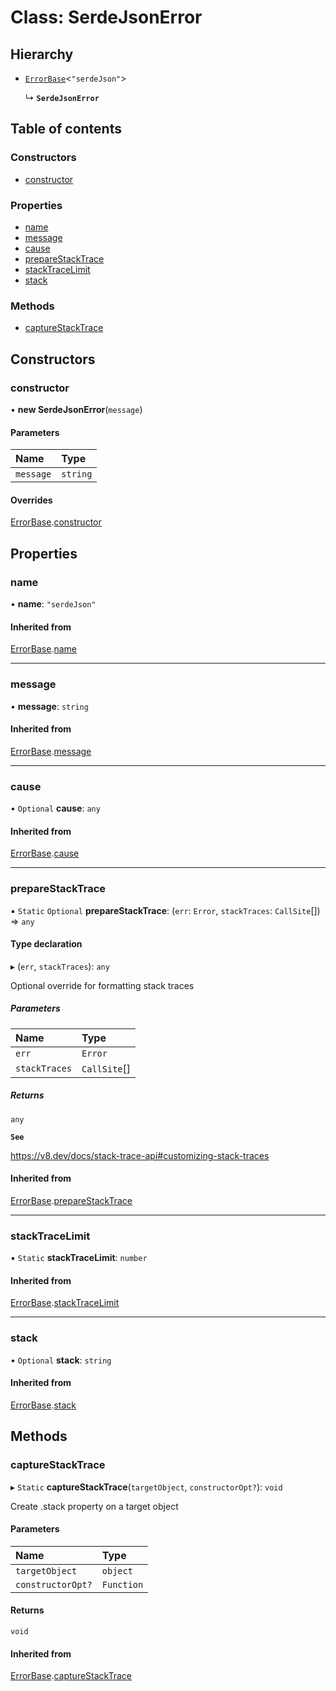 # Class: SerdeJsonError

## Hierarchy

- [`ErrorBase`](ErrorBase.md)\<``"serdeJson"``\>

  ↳ **`SerdeJsonError`**

## Table of contents

### Constructors

- [constructor](SerdeJsonError.md#constructor)

### Properties

- [name](SerdeJsonError.md#name)
- [message](SerdeJsonError.md#message)
- [cause](SerdeJsonError.md#cause)
- [prepareStackTrace](SerdeJsonError.md#preparestacktrace)
- [stackTraceLimit](SerdeJsonError.md#stacktracelimit)
- [stack](SerdeJsonError.md#stack)

### Methods

- [captureStackTrace](SerdeJsonError.md#capturestacktrace)

## Constructors

### constructor

• **new SerdeJsonError**(`message`)

#### Parameters

| Name | Type |
| :------ | :------ |
| `message` | `string` |

#### Overrides

[ErrorBase](ErrorBase.md).[constructor](ErrorBase.md#constructor)

## Properties

### name

• **name**: ``"serdeJson"``

#### Inherited from

[ErrorBase](ErrorBase.md).[name](ErrorBase.md#name)

___

### message

• **message**: `string`

#### Inherited from

[ErrorBase](ErrorBase.md).[message](ErrorBase.md#message)

___

### cause

• `Optional` **cause**: `any`

#### Inherited from

[ErrorBase](ErrorBase.md).[cause](ErrorBase.md#cause)

___

### prepareStackTrace

▪ `Static` `Optional` **prepareStackTrace**: (`err`: `Error`, `stackTraces`: `CallSite`[]) => `any`

#### Type declaration

▸ (`err`, `stackTraces`): `any`

Optional override for formatting stack traces

##### Parameters

| Name | Type |
| :------ | :------ |
| `err` | `Error` |
| `stackTraces` | `CallSite`[] |

##### Returns

`any`

**`See`**

https://v8.dev/docs/stack-trace-api#customizing-stack-traces

#### Inherited from

[ErrorBase](ErrorBase.md).[prepareStackTrace](ErrorBase.md#preparestacktrace)

___

### stackTraceLimit

▪ `Static` **stackTraceLimit**: `number`

#### Inherited from

[ErrorBase](ErrorBase.md).[stackTraceLimit](ErrorBase.md#stacktracelimit)

___

### stack

• `Optional` **stack**: `string`

#### Inherited from

[ErrorBase](ErrorBase.md).[stack](ErrorBase.md#stack)

## Methods

### captureStackTrace

▸ `Static` **captureStackTrace**(`targetObject`, `constructorOpt?`): `void`

Create .stack property on a target object

#### Parameters

| Name | Type |
| :------ | :------ |
| `targetObject` | `object` |
| `constructorOpt?` | `Function` |

#### Returns

`void`

#### Inherited from

[ErrorBase](ErrorBase.md).[captureStackTrace](ErrorBase.md#capturestacktrace)
